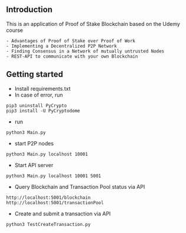 <h2> Introduction </h2>
This is an application of Proof of Stake Blockchain based on the Udemy course

```
- Advantages of Proof of Stake over Proof of Work
- Implementing a Decentralized P2P Network
- Finding Consensus in a Network of mutually untrusted Nodes
- REST-API to communicate with your own Blockchain
```

<h2> Getting started</h2>

- Install requirements.txt
- In case of error, run
```
pip3 uninstall PyCrypto
pip3 install -U PyCryptodome
```
- run 
```
python3 Main.py
```

- start P2P nodes
```
python3 Main.py localhost 10001
```

- Start API server
```
python3 Main.py localhost 10001 5001
```
- Query Blockchain and Transaction Pool status via API 
```
http://localhost:5001/blockchain
http://localhost:5001/transactionPool
```
- Create and submit a transaction via API
```
python3 TestCreateTransaction.py
```